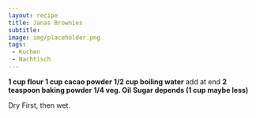 ```yaml
---
layout: recipe
title: Janas Brownies
subtitle:
image: img/placeholder.png
tags:
 - Kuchen
 - Nachtisch
---
```

**1 cup flour**
**1 cup cacao powder**
**1/2 cup boiling water** add at end
**2 teaspoon baking powder**
**1/4 veg. Oil**
**Sugar depends (1 cup maybe less)**

Dry First, then wet.
